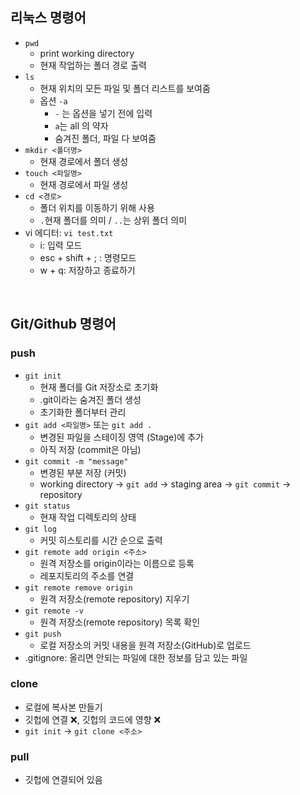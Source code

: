## 리눅스 명령어
- `pwd`
  - print working directory
  - 현재 작업하는 폴더 경로 출력
- `ls`
  - 현재 위치의 모든 파일 및 폴더 리스트를 보여줌
  - 옵션 `-a`
    - `-` 는 옵션을 넣기 전에 입력
    - `a`는 all 의 약자
    - 숨겨진 폴더, 파일 다 보여줌
- `mkdir <폴더명>`
  - 현재 경로에서 폴더 생성
- `touch <파일명>`
  - 현재 경로에서 파일 생성
- `cd <경로>`
  - 폴더 위치를 이동하기 위해 사용
  - `.`현재 폴더를 의미 / `..`는 상위 폴더 의미
- vi 에디터: `vi test.txt`
  - i: 입력 모드
  - esc + shift + ; : 명령모드
  - w + q: 저장하고 종료하기
<br/>

## Git/Github 명령어
### push
- `git init`
  - 현재 폴더를 Git 저장소로 초기화
  - .git이라는 숨겨진 폴더 생성
  - 초기화한 폴더부터 관리 
- `git add <파일명>` 또는 `git add .`
  - 변경된 파일을 스테이징 영역 (Stage)에 추가
  - 아직 저장 (commit은 아님)
- `git commit -m "message"`
  - 변경된 부분 저장 (커밋)
  - working directory → `git add` → staging area → `git commit` → repository
- `git status`
  - 현재 작업 디렉토리의 상태
- `git log`
  - 커밋 히스토리를 시간 순으로 출력
- `git remote add origin <주소>`
  - 원격 저장소를 origin이라는 이름으로 등록
  - 레포지토리의 주소를 연결
- `git remote remove origin`
  - 원격 저장소(remote repository) 지우기
- `git remote -v `
  - 원격 저장소(remote repository) 목록 확인
- `git push`
  - 로컬 저장소의 커밋 내용을 원격 저장소(GitHub)로 업로드
- .gitignore: 올리면 안되는 파일에 대한 정보를 담고 있는 파일
### clone
- 로컬에 복사본 만들기
- 깃헙에 연결 ❌, 깃헙의 코드에 영향 ❌
- `git init` → `git clone <주소>`
### pull
- 깃헙에 연결되어 있음 